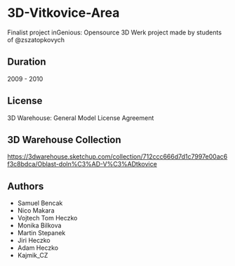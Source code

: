# 3D-Vitkovice-Area
Finalist project inGenious: Opensource 3D Werk project made by students of @zszatopkovych

## Duration
2009 - 2010

## License 
3D Warehouse: General Model License Agreement

## 3D Warehouse Collection
https://3dwarehouse.sketchup.com/collection/712ccc666d7d1c7997e00ac6f3c8bdca/Oblast-doln%C3%AD-V%C3%ADtkovice

## Authors
- Samuel Bencak
- Nico Makara
- Vojtech Tom Heczko
- Monika Bilkova
- Martin Stepanek
- Jiri Heczko
- Adam Heczko
- Kajmik_CZ
